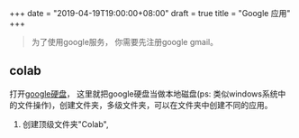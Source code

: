 +++
date = "2019-04-19T19:00:00+08:00"
draft = true
title = "Google 应用"
+++

> 为了使用google服务， 你需要先注册google gmail。

## colab

打开[google硬盘](https://drive.google.com/drive/my-drive)，
这里就把google硬盘当做本地磁盘(ps: 类似windows系统中的文件操作)，创建文件夹，多级文件夹，可以在文件夹中创建不同的应用。
1. 创建顶级文件夹"Colab", 
<!--stackedit_data:
eyJoaXN0b3J5IjpbLTExNzAyNTgyOTUsMTM4NTAzMzg0NSw3Mz
A5OTgxMTZdfQ==
-->